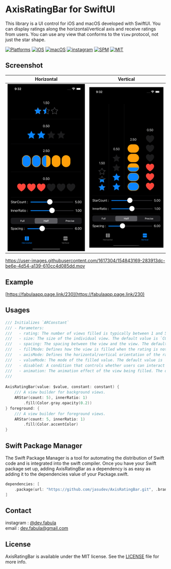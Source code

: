 # **AxisRatingBar for SwiftUI**
This library is a UI control for iOS and macOS developed with SwiftUI. You can display ratings along the horizontal/vertical axis and receive ratings from users. You can use any view that conforms to the `View` protocol, not just the star shape.

[![Platforms](https://img.shields.io/badge/Platforms-iOS%20%7C%20macOS-blue?style=flat-square)](https://developer.apple.com/macOS)
[![iOS](https://img.shields.io/badge/iOS-14.0-blue.svg)](https://developer.apple.com/iOS)
[![macOS](https://img.shields.io/badge/macOS-11.0-blue.svg)](https://developer.apple.com/macOS)
[![instagram](https://img.shields.io/badge/instagram-@dev.fabula-orange.svg?style=flat-square)](https://www.instagram.com/dev.fabula)
[![SPM](https://img.shields.io/badge/SPM-compatible-red?style=flat-square)](https://developer.apple.com/documentation/swift_packages/package/)
[![MIT](https://img.shields.io/badge/licenses-MIT-red.svg)](https://opensource.org/licenses/MIT)  

## Screenshot
|Horizontal|Vertical|
|:---:|:---:|
|<img src="Markdown/Horizontal.png">|<img src="Markdown/Vertical.png">|

https://user-images.githubusercontent.com/1617304/154843169-283913dc-be6e-4d54-a139-610cc4d085dd.mov

## Example
[https://fabulaapp.page.link/230](https://fabulaapp.page.link/230)

## Usages
```swift
/// Initializes `ARConstant`
/// - Parameters:
///   - rating: The number of views filled is typically between 1 and 5. The view is displayed according to the fill mode setting. The default value is `5`.
///   - size: The size of the individual view. The default value is `CGSize(width: 44, height: 44)`.
///   - spacing: The spacing between the view and the view. The default value is `0`
///   - fillMode: Defines how the view is filled when the rating is not an integer number. The default value is `.half`.
///   - axisMode: Defines the horizontal/vertical orientation of the rating bar. The default value is `.horizontal`.
///   - valueMode: The mode of the filled value. The default value is `.ratio`
///   - disabled: A condition that controls whether users can interact with rating bar. The default value is 'false'
///   - animation: The animation effect of the view being filled. The default value is `.easeOut(duration: 0.16)`
///

AxisRatingBar(value: $value, constant: constant) {
    /// A view builder for background views.
    ARStar(count: 5), innerRatio: 1)
        .fill(Color.gray.opacity(0.2))
} foreground: {
    /// A view builder for foreground views.
    ARStar(count: 5, innerRatio: 1)
        .fill(Color.accentColor)
}
```
  
## Swift Package Manager
The Swift Package Manager is a tool for automating the distribution of Swift code and is integrated into the swift compiler. Once you have your Swift package set up, adding AxisRatingBar as a dependency is as easy as adding it to the dependencies value of your Package.swift.

```swift
dependencies: [
    .package(url: "https://github.com/jasudev/AxisRatingBar.git", .branch("main"))
]
```

## Contact
instagram : [@dev.fabula](https://www.instagram.com/dev.fabula)  
email : [dev.fabula@gmail.com](mailto:dev.fabula@gmail.com)

## License
AxisRatingBar is available under the MIT license. See the [LICENSE](LICENSE) file for more info.
